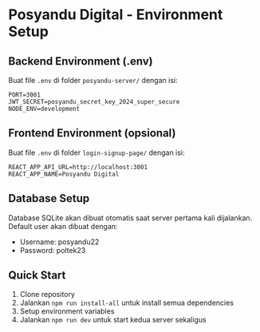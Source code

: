 # Posyandu Digital - Environment Setup

## Backend Environment (.env)
Buat file `.env` di folder `posyandu-server/` dengan isi:

```
PORT=3001
JWT_SECRET=posyandu_secret_key_2024_super_secure
NODE_ENV=development
```

## Frontend Environment (opsional)
Buat file `.env` di folder `login-signup-page/` dengan isi:

```
REACT_APP_API_URL=http://localhost:3001
REACT_APP_NAME=Posyandu Digital
```

## Database Setup
Database SQLite akan dibuat otomatis saat server pertama kali dijalankan.
Default user akan dibuat dengan:
- Username: posyandu22
- Password: poltek23

## Quick Start
1. Clone repository
2. Jalankan `npm run install-all` untuk install semua dependencies
3. Setup environment variables
4. Jalankan `npm run dev` untuk start kedua server sekaligus
